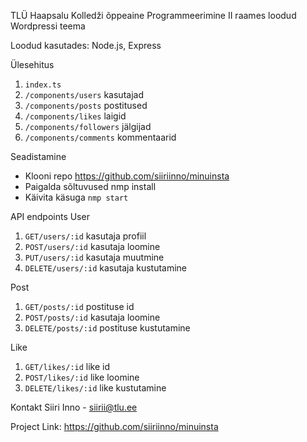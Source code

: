 TLÜ Haapsalu Kolledži õppeaine Programmeerimine II raames loodud Wordpressi teema


Loodud kasutades:
Node.js, Express

Ülesehitus
 1. `index.ts`
 2. `/components/users` kasutajad
 3. `/components/posts` postitused
 4. `/components/likes` laigid
 5. `/components/followers` jälgijad
 6. `/components/comments` kommentaarid


Seadistamine
 - Klooni repo https://github.com/siiriinno/minuinsta
 - Paigalda sõltuvused nmp install
 - Käivita käsuga `nmp start`

API endpoints
User
1. `GET/users/:id` kasutaja profiil
2. `POST/users/:id` kasutaja loomine
3. `PUT/users/:id` kasutaja muutmine
3. `DELETE/users/:id` kasutaja kustutamine

Post
1. `GET/posts/:id` postituse id
2. `POST/posts/:id` kasutaja loomine
3. `DELETE/posts/:id` postituse kustutamine

Like
1. `GET/likes/:id` like id
2. `POST/likes/:id` like loomine
3. `DELETE/likes/:id` like kustutamine

Kontakt
Siiri Inno - siirii@tlu.ee

Project Link: https://github.com/siiriinno/minuinsta